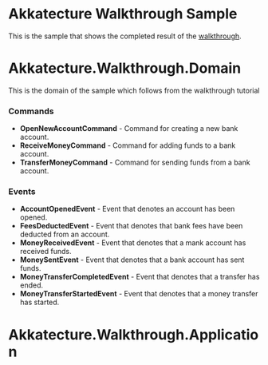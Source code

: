 # Akkatecture Walkthrough Sample

This is the sample that shows the completed result of the [walkthrough](https://akkatecture.net/docs/walkthrough-introduction).

# Akkatecture.Walkthrough.Domain

This is the domain of the sample which follows from the walkthrough tutorial

### Commands
* **OpenNewAccountCommand** - Command for creating a new bank account.
* **ReceiveMoneyCommand** - Command for adding funds to a bank account.
* **TransferMoneyCommand** - Command for sending funds from a bank account.

### Events
* **AccountOpenedEvent** - Event that denotes an account has been opened.
* **FeesDeductedEvent** - Event that denotes that bank fees have been deducted from an account.
* **MoneyReceivedEvent** - Event that denotes that a mank account has received funds.
* **MoneySentEvent** - Event that denotes that a bank account has sent funds.
* **MoneyTransferCompletedEvent** - Event that denotes that a transfer has ended.
* **MoneyTransferStartedEvent** - Event that denotes that a money transfer has started.

# Akkatecture.Walkthrough.Application

